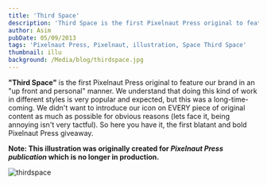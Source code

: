 ```yaml
---
title: 'Third Space'
description: 'Third Space is the first Pixelnaut Press original to feature our brand in an "up front and personal" manner.'
author: Asim
pubDate: 05/09/2013
tags: 'Pixelnaut Press, Pixelnaut, illustration, Space Third Space'
thumbnail: illu
background: /Media/blog/thirdspace.jpg
---
```


<strong>"Third Space"</strong> is the first Pixelnaut Press original to feature our brand in an "up front and personal" manner. We understand that doing this kind of work in different styles is very popular and expected, but this was a long-time-coming. We didn't want to introduce our icon on EVERY piece of original content as much as possible for obvious reasons (lets face it, being annoying isn't very tactful). So here you have it, the first blatant and bold Pixelnaut Press giveaway.

**Note: This illustration was originally created for *Pixelnaut Press publication* which is no longer in production.**

![thirdspace](/Media/blog/thirdspace.jpg "thirdspace")
